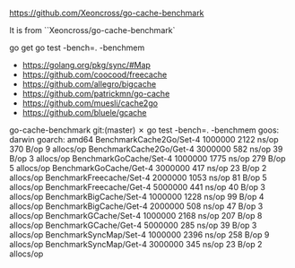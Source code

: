 https://github.com/Xeoncross/go-cache-benchmark

It is from ``Xeoncross/go-cache-benchmark`

go get
go test -bench=. -benchmem


* https://golang.org/pkg/sync/#Map
* https://github.com/coocood/freecache
* https://github.com/allegro/bigcache
* https://github.com/patrickmn/go-cache
* https://github.com/muesli/cache2go
* https://github.com/bluele/gcache

go-cache-benchmark git:(master) ✗ go test -bench=. -benchmem
goos: darwin
goarch: amd64
BenchmarkCache2Go/Set-4                  1000000              2122 ns/op             370 B/op          9 allocs/op
BenchmarkCache2Go/Get-4                  3000000               582 ns/op              39 B/op          3 allocs/op
BenchmarkGoCache/Set-4                   1000000              1775 ns/op             279 B/op          5 allocs/op
BenchmarkGoCache/Get-4                   3000000               417 ns/op              23 B/op          2 allocs/op
BenchmarkFreecache/Set-4                 2000000              1053 ns/op              81 B/op          5 allocs/op
BenchmarkFreecache/Get-4                 5000000               441 ns/op              40 B/op          3 allocs/op
BenchmarkBigCache/Set-4                  1000000              1228 ns/op              99 B/op          4 allocs/op
BenchmarkBigCache/Get-4                  2000000               508 ns/op              47 B/op          3 allocs/op
BenchmarkGCache/Set-4                    1000000              2168 ns/op             207 B/op          8 allocs/op
BenchmarkGCache/Get-4                    5000000               285 ns/op              39 B/op          3 allocs/op
BenchmarkSyncMap/Set-4                   1000000              2396 ns/op             258 B/op          9 allocs/op
BenchmarkSyncMap/Get-4                   3000000               345 ns/op              23 B/op          2 allocs/op